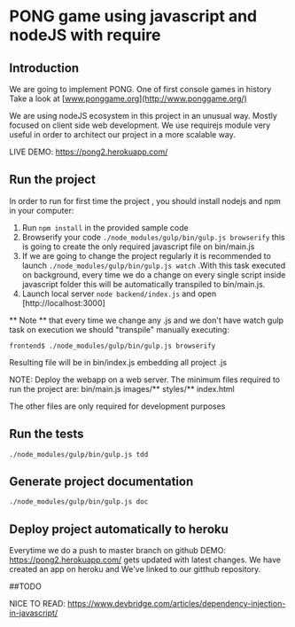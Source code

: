 # PONG game using javascript and nodeJS with require

## Introduction
We are going to implement PONG. One of first console games in history
Take a look at [www.ponggame.org](http://www.ponggame.org/)

We are using nodeJS ecosystem in this project in an unusual way. Mostly focused on client side web development. We use requirejs module very useful in order to architect our project in a more scalable way.

LIVE DEMO: https://pong2.herokuapp.com/

## Run the project
In order to run for first time the project , you should install nodejs and npm in your computer:

1. Run `npm install` in the provided sample code
2. Browserify your code `./node_modules/gulp/bin/gulp.js browserify` this is going to create the only required javascript file on bin/main.js
3. If we are going to change the project regularly it is recommended to launch `./node_modules/gulp/bin/gulp.js watch` .With this task executed on background, every time we do a change on every single script inside javascript folder this will be automatically transpiled to bin/main.js.
4. Launch local server `node backend/index.js` and open [http://localhost:3000]

** Note ** that every time we change any .js and we don't have watch gulp task on execution we should "transpile" manually executing:

`frontend$ ./node_modules/gulp/bin/gulp.js browserify`

Resulting file will be in bin/index.js embedding all project .js

NOTE: Deploy the webapp on a web server. The minimum files required to run the project are:
bin/main.js
images/**
styles/**
index.html

The other files are only required for development purposes

## Run the tests

`./node_modules/gulp/bin/gulp.js tdd`

## Generate project documentation

`./node_modules/gulp/bin/gulp.js doc`


## Deploy project automatically to heroku
Everytime we do a push to master branch on github DEMO: https://pong2.herokuapp.com/ gets updated with latest changes. We have created an app on heroku and We've linked to our gitthub repository.

##TODO

NICE TO READ: https://www.devbridge.com/articles/dependency-injection-in-javascript/

